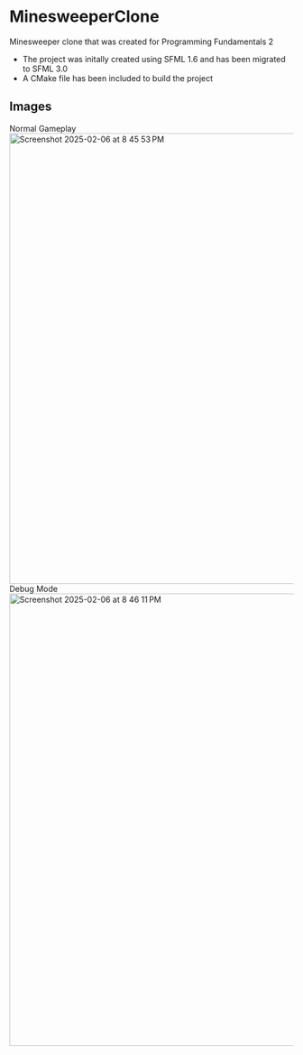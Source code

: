 # MinesweeperClone
Minesweeper clone that was created for Programming Fundamentals 2 
- The project was initally created using SFML 1.6 and has been migrated to SFML 3.0
- A CMake file has been included to build the project

## Images
Normal Gameplay \
<img width="799" alt="Screenshot 2025-02-06 at 8 45 53 PM" src="https://github.com/user-attachments/assets/24ad9d94-fe31-4166-8446-12117c17314c" /> \
Debug Mode \
<img width="802" alt="Screenshot 2025-02-06 at 8 46 11 PM" src="https://github.com/user-attachments/assets/cebc9b2e-5ee0-4685-8a83-206f1d85d769" />
